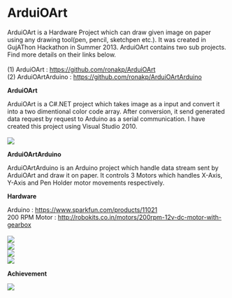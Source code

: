 # ArduiOArt

ArduiOArt is a Hardware Project which can draw given image on paper using any drawing tool(pen, pencil, sketchpen etc.). It was created in GujAThon Hackathon in Summer 2013. ArduiOArt contains two sub projects. Find more details on their links below.<br/><br/>
(1) ArduiOArt : https://github.com/ronakp/ArduiOArt <br/>
(2) ArduiOArtArduino : https://github.com/ronakp/ArduiOArtArduino

<b>ArduiOArt</b>

ArduiOArt is a C#.NET project which takes image as a input and convert it into a two dimentional color code array. After conversion, it send generated data request by request to Arduino as a serial communication. I have created this project using Visual Studio 2010.<br/><br/>
<img src="https://cloud.githubusercontent.com/assets/6711213/10412757/efee16e8-6f5d-11e5-9200-202a9e8f7f80.jpg"> 

<b>ArduiOArtArduino</b>

ArduiOArtArduino is an Arduino project which handle data stream sent by ArduiOArt and draw it on paper. It controls 3 Motors which handles X-Axis, Y-Axis and Pen Holder motor movements respectively. 

<b>Hardware</b>

Arduino : https://www.sparkfun.com/products/11021 <br/>
200 RPM Motor : http://robokits.co.in/motors/200rpm-12v-dc-motor-with-gearbox <br/> <br/>
<img src="https://cloud.githubusercontent.com/assets/6711213/10412752/efec3364-6f5d-11e5-99ab-422b4f4959cb.jpg"> <br/>
<img src="https://cloud.githubusercontent.com/assets/6711213/10412753/efec8404-6f5d-11e5-8dd5-066e565a3a35.jpg"> <br/>
<img src="https://cloud.githubusercontent.com/assets/6711213/10412756/efed9d1c-6f5d-11e5-9d98-1115e237cbe5.jpg"> <br/>
<img src="https://cloud.githubusercontent.com/assets/6711213/10412754/efed5c44-6f5d-11e5-955d-fc27cf9f72f6.jpg">

<b>Achievement</b>

<img src="https://cloud.githubusercontent.com/assets/6711213/10412755/efed7544-6f5d-11e5-8439-16bd0ee03caf.jpg"> <br/>

